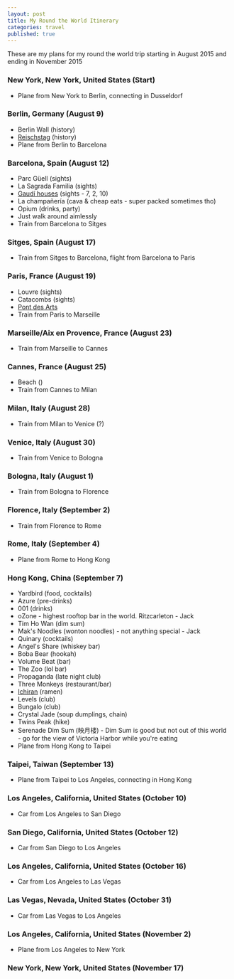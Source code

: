 ```yaml
---
layout: post
title: My Round the World Itinerary
categories: travel
published: true
---
```


These are my plans for my round the world trip starting in August 2015 and ending in November 2015

### New York, New York, United States (Start)
 - Plane from New York to Berlin, connecting in Dusseldorf

### Berlin, Germany (August 9)
 - Berlin Wall (history)
 - [Reischstag](http://www.bundestag.de/htdocs_e/visits/kuppel/kupp/245686) (history)
 - Plane from Berlin to Barcelona

### Barcelona, Spain (August 12)
 - Parc Güell (sights)
 - La Sagrada Familia (sights)
 - [Gaudí houses](http://www.globotreks.com/destinations/10-gaudi-buildings-barcelona/) (sights - 7, 2, 10)
 - La champañería (cava & cheap eats - super packed sometimes tho)
 - Opium (drinks, party)
 - Just walk around aimlessly
 - Train from Barcelona to Sitges

### Sitges, Spain (August 17)
 - Train from Sitges to Barcelona, flight from Barcelona to Paris

### Paris, France (August 19)
 - Louvre (sights)
 - Catacombs (sights)
 - [Pont des Arts](https://en.wikipedia.org/wiki/Pont_des_Arts)
 - Train from Paris to Marseille

### Marseille/Aix en Provence, France (August 23)
 - Train from Marseille to Cannes

### Cannes, France (August 25)
 - Beach ()
 - Train from Cannes to Milan

### Milan, Italy (August 28)
 - Train from Milan to Venice (?)

### Venice, Italy (August 30)
 - Train from Venice to Bologna

### Bologna, Italy (August 1)
 - Train from Bologna to Florence

### Florence, Italy (September 2)
 - Train from Florence to Rome

### Rome, Italy (September 4)
 - Plane from Rome to Hong Kong

### Hong Kong, China (September 7)
 - Yardbird (food, cocktails)
 - Azure (pre-drinks)
 - 001 (drinks)
 - oZone - highest rooftop bar in the world. Ritzcarleton - Jack
 - Tim Ho Wan (dim sum)
 - Mak's Noodles (wonton noodles) - not anything special - Jack 
 - Quinary (cocktails)
 - Angel's Share (whiskey bar)
 - Boba Bear (hookah)
 - Volume Beat (bar)
 - The Zoo (lol bar)
 - Propaganda (late night club)
 - Three Monkeys (restaurant/bar)
 - [Ichiran](http://hk.ichiran.com/html/tenpo/causewaybay.html) (ramen)
 - Levels (club)
 - Bungalo (club)
 - Crystal Jade (soup dumplings, chain)
 - Twins Peak (hike)
 - Serenade Dim Sum (映月楼) - Dim Sum is good but not out of this world - go for the view of Victoria Harbor while you're eating
 - Plane from Hong Kong to Taipei

### Taipei, Taiwan (September 13)
 - Plane from Taipei to Los Angeles, connecting in Hong Kong

### Los Angeles, California, United States (October 10)
 - Car from Los Angeles to San Diego

### San Diego, California, United States (October 12)
 - Car from San Diego to Los Angeles

### Los Angeles, California, United States (October 16)
 - Car from Los Angeles to Las Vegas

### Las Vegas, Nevada, United States (October 31)
 - Car from Las Vegas to Los Angeles

### Los Angeles, California, United States (November 2)
 - Plane from Los Angeles to New York

### New York, New York, United States (November 17)
